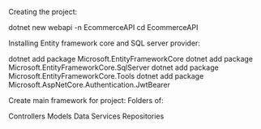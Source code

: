 Creating the project:

dotnet new webapi -n EcommerceAPI
cd EcommerceAPI

Installing Entity framework core and SQL server provider:

dotnet add package Microsoft.EntityFrameworkCore
dotnet add package Microsoft.EntityFrameworkCore.SqlServer
dotnet add package Microsoft.EntityFrameworkCore.Tools
dotnet add package Microsoft.AspNetCore.Authentication.JwtBearer

Create main framework for project:
Folders of:

Controllers
Models
Data
Services
Repositories

